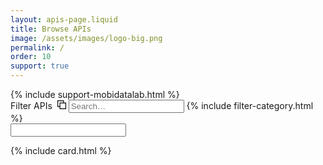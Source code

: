 ```yaml
---
layout: apis-page.liquid
title: Browse APIs
image: /assets/images/logo-big.png
permalink: /
order: 10
support: true
---
```

<!-- <a href="/projects" class="banner about-banner">
   Check out our other open-source projects
</a> -->
<div class="browse-apis container">
  {% include support-mobidatalab.html %}
  <!-- search -->
  <div>
    <div id="search" class="row">
      <div class="field col-md-6 col-md-offset-3">
        <label for="search">Filter <span id="numAPIs"></span> APIs&nbsp;
          <span id="btnCopy" class="hidden"><svg xmlns="http://www.w3.org/2000/svg" viewBox="0 0 24 24" style="height:1em;width:1em;"><title>Copy search link to clipboard</title><path d="M18 6v-6h-18v18h6v6h18v-18h-6zm-12 10h-4v-14h14v4h-10v10zm16 6h-14v-14h14v14z"></path></svg></span>
        </label>
        <input id="search-input" name="search" type="search" placeholder="Search…" required/>
        {% include filter-category.html %}</div>
    </div>
    <input class="hidden" id="txtCopy"/>
  </div>
  <section id="apis-list" class="cards"></section>
</div>

{% include card.html %}

<script src="https://cdnjs.cloudflare.com/ajax/libs/jquery/2.2.4/jquery.min.js"></script>
<script>
  $(document).ready(function(){
    $(".checkbox-dropdown").click(function () {
        $(this).toggleClass("is-active");
    });
    $(document).click(function(event) { 
      var $target = $(event.target);
      if(!$target.closest('.checkbox-dropdown').length && 
      $('.checkbox-dropdown').is(":visible")) {
        $('.checkbox-dropdown').removeClass("is-active");
      }        
    });
    $(".checkbox-dropdown-list ul").click(function(e) {
        e.stopPropagation();
    });
    $(".checkbox-dropdown-list li").click(function(e) {
        if (e.target.tagName === "LABEL") {
          $(e.target).toggleClass("is-selected");
        }
    });
    var newData = false;
    if (window.location.href.indexOf('nd=')>=0) newData = true;
    $.ajax({
      type: "GET",
      url: (newData ? "https://raw.githubusercontent.com/mobidatalab/mdl-catalog-api/gh-pages/v2/metrics.json" : "https://mobidatalab.github.io/mdl-catalog-api/v2/metrics.json"),
      dataType: 'json',
      cache: true,
      success: function (data) {
        $('#numAPIs').text(data.numAPIs.toLocaleString());
      }
    });
  });
</script>
